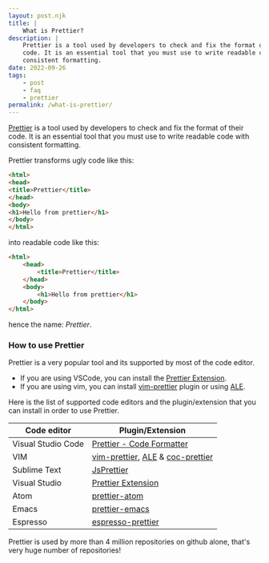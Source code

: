 ```yaml
---
layout: post.njk
title: |
    What is Prettier?
description: |
    Prettier is a tool used by developers to check and fix the format of their
    code. It is an essential tool that you must use to write readable code with
    consistent formatting.
date: 2022-09-26
tags:
    - post
    - faq
    - prettier
permalink: /what-is-prettier/
---
```


[Prettier][1] is a tool used by developers to check and fix the format of their
code. It is an essential tool that you must use to write readable code with
consistent formatting.

Prettier transforms ugly code like this:

<!-- prettier-ignore-start -->
```html
<html>
<head>
<title>Prettier</title>
</head>
<body>
<h1>Hello from prettier</h1>
</body>
</html>
```
<!-- prettier-ignore-end -->

into readable code like this:

```html
<html>
    <head>
        <title>Prettier</title>
    </head>
    <body>
        <h1>Hello from prettier</h1>
    </body>
</html>
```

hence the name: _Prettier_.

### How to use Prettier

Prettier is a very popular tool and its supported by most of the code editor.

-   If you are using VSCode, you can install the [Prettier Extension][2].
-   If you are using vim, you can install [vim-prettier][3] plugin or using
    [ALE][4].

Here is the list of supported code editors and the plugin/extension that you
can install in order to use Prettier.

| Code editor        | Plugin/Extension                                |
| ------------------ | ----------------------------------------------- |
| Visual Studio Code | [Prettier - Code Formatter][2]                  |
| VIM                | [vim-prettier][3], [ALE][4] & [coc-prettier][5] |
| Sublime Text       | [JsPrettier][6]                                 |
| Visual Studio      | [Prettier Extension][7]                         |
| Atom               | [prettier-atom][8]                              |
| Emacs              | [prettier-emacs][9]                             |
| Espresso           | [espresso-prettier][10]                         |

Prettier is used by more than 4 million repositories on github alone, that's
very huge number of repositories!

[1]: https://prettier.io/
[2]: https://marketplace.visualstudio.com/items?itemName=esbenp.prettier-vscode
[3]: https://github.com/prettier/vim-prettier
[4]: https://github.com/dense-analysis/ale
[5]: https://github.com/neoclide/coc-prettier
[6]: https://packagecontrol.io/packages/JsPrettier
[7]: https://github.com/madskristensen/JavaScriptPrettier
[8]: https://github.com/prettier/prettier-atom
[9]: https://github.com/prettier/prettier-emacs
[10]: https://github.com/eablokker/espresso-prettier
